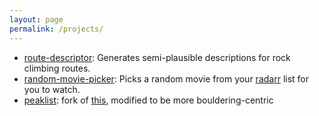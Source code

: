 ```yaml
---
layout: page
permalink: /projects/
---
```


* [route-descriptor](https://github.com/dom-o/route-descriptor): Generates semi-plausible descriptions for rock climbing routes.
* [random-movie-picker](https://github.com/dom-o/random-movie-picker): Picks a random movie from your [radarr](https://radarr.video) list for you to watch.
* [peaklist](https://github.com/dom-o/PeakList): fork of [this](https://github.com/beatobongco/PeakList), modified to be more bouldering-centric
